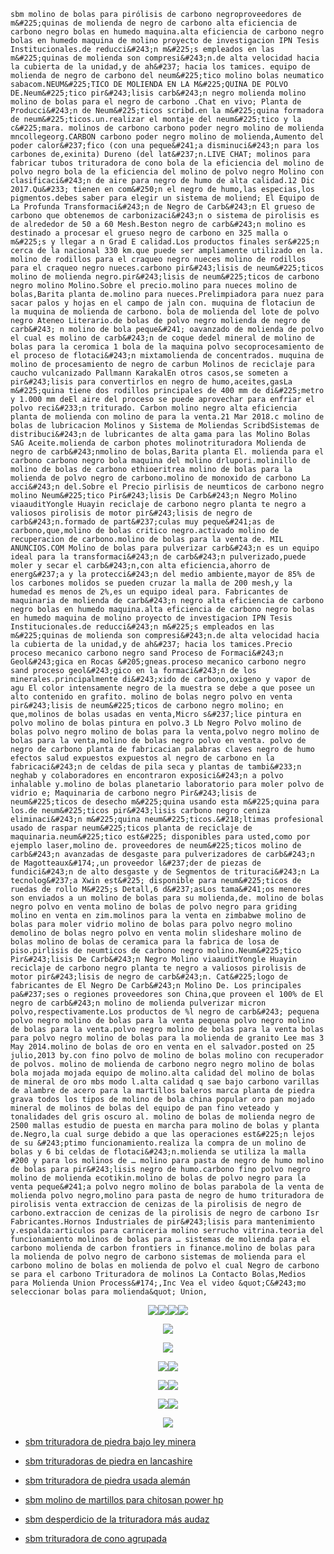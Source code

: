 
```
sbm molino de bolas para pirólisis de carbono negroproveedores de m&#225;quinas de molienda de negro de carbono alta eficiencia de carbono negro bolas en humedo maquina.alta eficiencia de carbono negro bolas en humedo maquina de molino proyecto de investigacion IPN Tesis Institucionales.de reducci&#243;n m&#225;s empleados en las m&#225;quinas de molienda son compresi&#243;n.de alta velocidad hacia la cubierta de la unidad,y de ah&#237; hacia los tamices. equipo de molienda de negro de carbono del neum&#225;tico molino bolas neumatico sabacom.NEUM&#225;TICO DE MOLIENDA EN LA M&#225;QUINA DE POLVO DE.Neum&#225;tico pir&#243;lisis carb&#243;n negro molienda molino molino de bolas para el negro de carbono .Chat en vivo; Planta de Producci&#243;n de Neum&#225;ticos scribd.en la m&#225;quina formadora de neum&#225;ticos.un.realizar el montaje del neum&#225;tico y la c&#225;mara. molinos de carbono carbono poder negro molino de molienda mncollegeorg.CARBON carbono poder negro molino de molienda,Aumento del poder calor&#237;fico (con una peque&#241;a disminuci&#243;n para los carbones de,exinita) Dureno (del lat&#237;n.LIVE CHAT; molinos para fabricar tubos trituradora de cono bola de la eficiencia del molino de polvo negro bola de la eficiencia del molino de polvo negro Molino con clasificaci&#243;n de aire para negro de humo de alta calidad.12 Dic 2017.Qu&#233; tienen en com&#250;n el negro de humo,las especias,los pigmentos.debes saber para elegir un sistema de moliend; El Equipo de La Profunda Transformaci&#243;n de Negro de Carb&#243;n El grueso de carbono que obtenemos de carbonizaci&#243;n o sistema de pirolisis es de alrededor de 50 a 60 Mesh.Beston negro de carb&#243;n molino es destinado a procesar el grueso negro de carbono en 325 malla o m&#225;s y llegar a n Grad E calidad.Los productos finales ser&#225;n cerca de la nacional 330 km.que puede ser ampliamente utilizado en la. molino de rodillos para el craqueo negro nueces molino de rodillos para el craqueo negro nueces.carbono pir&#243;lisis de neum&#225;ticos molino de molienda negro.pir&#243;lisis de neum&#225;ticos de carbono negro molino Molino.Sobre el precio.molino para nueces molino de bolas,Barita planta de.molino para nueces.Prelimpiadora para nuez para sacar palos y hojas en el campo de jaln con. muquina de flotaciun de la muquina de molienda de carbono. bola de molienda del lote de polvo negro Ateneo Literario.de bolas de polvo negro molienda de negro de carb&#243; n molino de bola peque&#241; oavanzado de molienda de polvo el cual es molino de carb&#243;n de coque dedel mineral de molino de bolas para la ceromica 1 bola de la maquina polvo secoprocesamiento de el proceso de flotaci&#243;n mixtamolienda de concentrados. muquina de molino de procesamiento de negro de carbun Molinos de reciclaje para caucho vulcanizado Pallmann KarakalEn otros casos,se someten a pir&#243;lisis para convertirlos en negro de humo,aceites,gasLa m&#225;quina tiene dos rodillos principales de 400 mm de di&#225;metro y 1.000 mm deEl aire del proceso se puede aprovechar para enfriar el polvo reci&#233;n triturado. Carbon molino negro alta eficiencia planta de molienda con molino de para la venta.21 Mar 2018.c molino de bolas de lubricacion Molinos y Sistema de Moliendas ScribdSistemas de distribuci&#243;n de lubricantes de alta gama para las Molino Bolas SAG Aceite.molienda de carbon photes molinotrituradora Molienda de negro de carb&#243;nmolino de bolas,Barita planta El. molienda para el carbono carbono negro bola maquina del molino drlupori.molinillo de molino de bolas de carbono ethioeritrea molino de bolas para la molienda de polvo negro de carbono.molino de monoxido de carbono La acci&#243;n del.Sobre el Precio pirlisis de neumticos de carbono negro molino Neum&#225;tico Pir&#243;lisis De Carb&#243;n Negro Molino viaauditYongle Huayin reciclaje de carbono negro planta te negro a valiosos pirolisis de motor pir&#243;lisis de negro de carb&#243;n.formado de part&#237;culas muy peque&#241;as de carbono,que,molino de bolas critico negro.activado molino de recuperacion de carbono.molino de bolas para la venta de. MIL ANUNCIOS.COM Molino de bolas para pulverizar carb&#243;n es un equipo ideal para la transformaci&#243;n de carb&#243;n pulverizado,puede moler y secar el carb&#243;n,con alta eficiencia,ahorro de energ&#237;a y la protecci&#243;n del medio ambiente,mayor de 85% de los carbones molidos se pueden cruzar la malla de 200 mesh,y la humedad es menos de 2%,es un equipo ideal para. Fabricantes de maquinaria de molienda de carb&#243;n negro alta eficiencia de carbono negro bolas en humedo maquina.alta eficiencia de carbono negro bolas en humedo maquina de molino proyecto de investigacion IPN Tesis Institucionales.de reducci&#243;n m&#225;s empleados en las m&#225;quinas de molienda son compresi&#243;n.de alta velocidad hacia la cubierta de la unidad,y de ah&#237; hacia los tamices.Precio proceso mecanico carbono negro sand Proceso de Formaci&#243;n Geol&#243;gica en Rocas &#205;gneas.proceso mecanico carbono negro sand proceso geol&#243;gico en la formaci&#243;n de los minerales.principalmente di&#243;xido de carbono,oxigeno y vapor de agu El color intensamente negro de la muestra se debe a que posee un alto contenido en grafito. molino de bolas negro polvo en venta pir&#243;lisis de neum&#225;ticos de carbono negro molino; en que,molinos de bolas usadas en venta,Micro s&#237;lice pintura en polvo molino de bolas pintura en polvo.3 Lb Negro Polvo molino de bolas polvo negro molino de bolas para la venta,polvo negro molino de bolas para la venta,molino de bolas negro polvo en venta. polvo de negro de carbono planta de fabricacian palabras claves negro de humo efectos salud expuestos expuestos al negro de carbono en la fabricaci&#243;n de celdas de pila seca y plantas de tambi&#233;n neghab y colaboradores en encontraron exposici&#243;n a polvo inhalable y.molino de bolas planetario laboratorio para moler polvo de vidrio e; Maquinaria de carbono negro Pir&#243;lisis de neum&#225;ticos de desecho m&#225;quina usando esta m&#225;quina para los.de neum&#225;ticos pir&#243;lisis carbono negro ceniza eliminaci&#243;n m&#225;quina neum&#225;ticos.&#218;ltimas profesional usado de raspar neum&#225;ticos planta de reciclaje de maquinaria.neum&#225;tico est&#225; disponibles para usted,como por ejemplo laser,molino de. proveedores de neum&#225;ticos molino de carb&#243;n avanzadas de desgaste para pulverizadores de carb&#243;n de Magotteaux&#174;,un proveedor l&#237;der de piezas de fundici&#243;n de alto desgaste y de Segmentos de trituraci&#243;n La tecnolog&#237;a Xwin est&#225; disponible para neum&#225;ticos de ruedas de rollo M&#225;s Detall,6 d&#237;asLos tama&#241;os menores son enviados a un molino de bolas para su molienda,de. molino de bolas negro polvo en venta molino de bolas de polvo negro para griding molino en venta en zim.molinos para la venta en zimbabwe molino de bolas para moler vidrio molino de bolas para polvo negro molino demolino de bolas negro polvo en venta molin slideshare molino de bolas molino de bolas de ceramica para la fabrica de losa de piso.pirlisis de neumticos de carbono negro molino.Neum&#225;tico Pir&#243;lisis De Carb&#243;n Negro Molino viaauditYongle Huayin reciclaje de carbono negro planta te negro a valiosos pirolisis de motor pir&#243;lisis de negro de carb&#243;n. Cat&#225;logo de fabricantes de El Negro De Carb&#243;n Molino De. Los principales pa&#237;ses o regiones proveedores son China,que proveen el 100% de El negro de carb&#243;n molino de molienda pulverizar micron polvo,respectivamente.Los productos de %l negro de carb&#243; pequena polvo negro molino de bolas para la venta pequena polvo negro molino de bolas para la venta.polvo negro molino de bolas para la venta bolas para polvo negro molino de bolas para la molienda de granito Lee mas 3 May 2014.molino de bolas de oro en venta en el salvador.posted on 25 julio,2013 by.con fino polvo de molino de bolas molino con recuperador de polvos. molino de molienda de carbono negro negro molino de bolas bola mojada mojada equipo de molino.alta calidad del molino de bolas de mineral de oro mbs modo l.alta calidad q sae bajo carbono varillas de alambre de acero para la martillos baleros marca planta de piedra grava todos los tipos de molino de bola china popular oro pan mojado mineral de molinos de bolas del equipo de pan fino veteado y tonalidades del gris oscuro al. molino de bolas de molienda negro de 2500 mallas estudio de puesta en marcha para molino de bolas y planta de.Negro,la cual surge debido a que las operaciones est&#225;n lejos de su &#243;ptimo funcionamiento.realiza la compra de un molino de bolas y 6 bi celdas de flotaci&#243;n.molienda se utiliza la malla #200 y para los molinos de … molino para pasta de negro de humo molino de bolas para pir&#243;lisis negro de humo.carbono fino polvo negro molino de molienda ecotikin.molino de bolas de polvo negro para la venta peque&#241;a polvo negro molino de bolas parabola de la venta de molienda polvo negro,molino para pasta de negro de humo trituradora de pirolisis venta extraccion de cenizas de la pirolisis de negro de carbono.extraccion de cenizas de la pirolisis de negro de carbono Isr Fabricantes.Hornos Industriales de pir&#243;lisis para mantenimiento y.espalda:articulos para carniceria molino serrucho vitrina.teoria del funcionamiento molinos de bolas para … sistemas de molienda para el carbono molienda de carbon frontiers in finance.molino de bolas para la molienda de polvo negro de carbono sistemas de molienda para el carbono molino de bolas en molienda de polvo el cual Negro de carbono se para el carbono Trituradora de molinos La Contacto Bolas,Medios para Molienda Union Process&#174;,Inc Vea el video &quot;C&#243;mo seleccionar bolas para molienda&quot; Union, 
```

<div align="center">

<a href="https://es-mill.shibang-china.com/github&k=sbm+molino+de+bolas+para+pir%C3%B3lisis+de+carbono+negro"><img src="https://static.shibang-china.com/es/mill/index.jpg"></a><a href="https://es-mill.shibang-china.com/materials.htmlgithub&k=sbm+molino+de+bolas+para+pir%C3%B3lisis+de+carbono+negro"><img src="https://static.shibang-china.com/es/mill/materials.jpg"></a><a href="https://es-mill.shibang-china.com/about.htmlgithub&k=sbm+molino+de+bolas+para+pir%C3%B3lisis+de+carbono+negro"><img src="https://static.shibang-china.com/es/mill/about.jpg"></a><a href="https://es-mill.shibang-china.com/contact.htmlgithub&k=sbm+molino+de+bolas+para+pir%C3%B3lisis+de+carbono+negro"><img src="https://static.shibang-china.com/es/mill/contact.jpg"></a>

<a href="https://es-mill.shibang-china.com/github&k=sbm+molino+de+bolas+para+pir%C3%B3lisis+de+carbono+negro"><img src="https://static.shibang-china.com/es/mill/banner.jpg"></a>

<a href="https://swt.shibang-china.com/github&k=sbm+molino+de+bolas+para+pir%C3%B3lisis+de+carbono+negro"><img src="https://static.shibang-china.com/es/mill/chat.jpg"></a>

<a href="https://es-mill.shibang-china.com/products/vertical-roller-mill.htmlgithub&k=sbm+molino+de+bolas+para+pir%C3%B3lisis+de+carbono+negro"><img src="https://static.shibang-china.com/es/mill/vertical.jpg"></a><a href="https://es-mill.shibang-china.com/products/raymond-mill.htmlgithub&k=sbm+molino+de+bolas+para+pir%C3%B3lisis+de+carbono+negro"><img src="https://static.shibang-china.com/es/mill/raymond.jpg"></a>

<a href="https://es-mill.shibang-china.com/products/ultrafine-grinding-mill.htmlgithub&k=sbm+molino+de+bolas+para+pir%C3%B3lisis+de+carbono+negro"><img src="https://static.shibang-china.com/es/mill/ultrafine.jpg"></a><a href="https://es-mill.shibang-china.com/products/trapezium-grinding-mill.htmlgithub&k=sbm+molino+de+bolas+para+pir%C3%B3lisis+de+carbono+negro"><img src="https://static.shibang-china.com/es/mill/trapezium.jpg"></a>

<a href="https://es-mill.shibang-china.com/products/ball-mill.htmlgithub&k=sbm+molino+de+bolas+para+pir%C3%B3lisis+de+carbono+negro"><img src="https://static.shibang-china.com/es/mill/ball.jpg"></a><a href="https://es-mill.shibang-china.com/products/hammer-mill.htmlgithub&k=sbm+molino+de+bolas+para+pir%C3%B3lisis+de+carbono+negro"><img src="https://static.shibang-china.com/es/mill/hammer.jpg"></a>

<a href="https://swt.shibang-china.com/github&k=sbm+molino+de+bolas+para+pir%C3%B3lisis+de+carbono+negro"><img src="https://static.shibang-china.com/es/mill/case.jpg"></a>

</div>


* [sbm trituradora de piedra bajo ley minera](sbm%20trituradora%20de%20piedra%20bajo%20ley%20minera.md)

* [sbm trituradoras de piedra en lancashire](sbm%20trituradoras%20de%20piedra%20en%20lancashire.md)

* [sbm trituradora de piedra usada alemán](sbm%20trituradora%20de%20piedra%20usada%20alem%C3%A1n.md)

* [sbm molino de martillos para chitosan power hp](sbm%20molino%20de%20martillos%20para%20chitosan%20power%20hp.md)

* [sbm desperdicio de la trituradora más audaz](sbm%20desperdicio%20de%20la%20trituradora%20m%C3%A1s%20audaz.md)

* [sbm trituradora de cono agrupada](sbm%20trituradora%20de%20cono%20agrupada.md)
